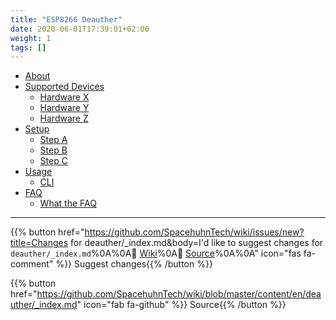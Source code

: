 ```yaml
---
title: "ESP8266 Deauther"
date: 2020-06-01T17:39:01+02:00
weight: 1
tags: []
---
```


* [About](about)
* [Supported Devices](hardware)
  * [Hardware X]()
  * [Hardware Y]()
  * [Hardware Z]()
* [Setup]()
  * [Step A]()
  * [Step B]()
  * [Step C]()
* [Usage]()
  * [CLI]()
* [FAQ]()
  * [What the FAQ]()

---

{{% button href="https://github.com/SpacehuhnTech/wiki/issues/new?title=Changes for deauther/_index.md&body=I'd like to suggest changes for `deauther/_index.md`%0A%0A:link: [Wiki](https://spacehuhn.wiki/deauther/)%0A:link: [Source](https://github.com/SpacehuhnTech/wiki/blob/master/content/en/deauther/_index.md)%0A%0A<!-- Describe your desired changes -->" icon="fas fa-comment" %}}&nbsp;Suggest changes{{% /button %}}

{{% button href="https://github.com/SpacehuhnTech/wiki/blob/master/content/en/deauther/_index.md" icon="fab fa-github" %}}&nbsp;Source{{% /button %}}